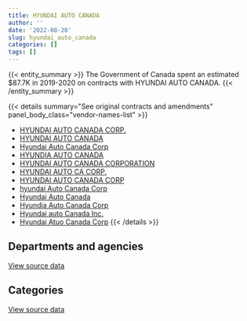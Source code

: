 ```yaml
---
title: HYUNDAI AUTO CANADA
author: ''
date: '2022-08-20'
slug: hyundai_auto_canada
categories: []
tags: []
---
```


<script src="/rmarkdown-libs/htmlwidgets/htmlwidgets.js"></script>
<link href="/rmarkdown-libs/datatables-css/datatables-crosstalk.css" rel="stylesheet" />
<script src="/rmarkdown-libs/datatables-binding/datatables.js"></script>
<script src="/rmarkdown-libs/jquery/jquery-3.6.0.min.js"></script>
<link href="/rmarkdown-libs/dt-core-bootstrap/css/dataTables.bootstrap.min.css" rel="stylesheet" />
<link href="/rmarkdown-libs/dt-core-bootstrap/css/dataTables.bootstrap.extra.css" rel="stylesheet" />
<script src="/rmarkdown-libs/dt-core-bootstrap/js/jquery.dataTables.min.js"></script>
<script src="/rmarkdown-libs/dt-core-bootstrap/js/dataTables.bootstrap.min.js"></script>
<link href="/rmarkdown-libs/crosstalk/css/crosstalk.min.css" rel="stylesheet" />
<script src="/rmarkdown-libs/crosstalk/js/crosstalk.min.js"></script>
<script src="/rmarkdown-libs/htmlwidgets/htmlwidgets.js"></script>
<link href="/rmarkdown-libs/datatables-css/datatables-crosstalk.css" rel="stylesheet" />
<script src="/rmarkdown-libs/datatables-binding/datatables.js"></script>
<script src="/rmarkdown-libs/jquery/jquery-3.6.0.min.js"></script>
<link href="/rmarkdown-libs/dt-core-bootstrap/css/dataTables.bootstrap.min.css" rel="stylesheet" />
<link href="/rmarkdown-libs/dt-core-bootstrap/css/dataTables.bootstrap.extra.css" rel="stylesheet" />
<script src="/rmarkdown-libs/dt-core-bootstrap/js/jquery.dataTables.min.js"></script>
<script src="/rmarkdown-libs/dt-core-bootstrap/js/dataTables.bootstrap.min.js"></script>
<link href="/rmarkdown-libs/crosstalk/css/crosstalk.min.css" rel="stylesheet" />
<script src="/rmarkdown-libs/crosstalk/js/crosstalk.min.js"></script>

{{< entity_summary >}}
The Government of Canada spent an estimated \$87.7K in 2019-2020 on contracts with HYUNDAI AUTO CANADA.
{{< /entity_summary >}}

{{< details summary="See original contracts and amendments" panel_body_class="vendor-names-list" >}}
- [HYUNDAI AUTO CANADA CORP.](https://search.open.canada.ca/en/ct/?sort=contract_value_f%20desc&page=1&search_text=%22HYUNDAI%20AUTO%20CANADA%20CORP.%22)
- [HYUNDAI AUTO CANADA](https://search.open.canada.ca/en/ct/?sort=contract_value_f%20desc&page=1&search_text=%22HYUNDAI%20AUTO%20CANADA%22)
- [Hyundai Auto Canada Corp](https://search.open.canada.ca/en/ct/?sort=contract_value_f%20desc&page=1&search_text=%22Hyundai%20Auto%20Canada%20Corp%22)
- [HYUNDIA AUTO CANADA](https://search.open.canada.ca/en/ct/?sort=contract_value_f%20desc&page=1&search_text=%22HYUNDIA%20AUTO%20CANADA%22)
- [HYUNDAI AUTO CANADA CORPORATION](https://search.open.canada.ca/en/ct/?sort=contract_value_f%20desc&page=1&search_text=%22HYUNDAI%20AUTO%20CANADA%20CORPORATION%22)
- [HYUNDAI AUTO CA CORP.](https://search.open.canada.ca/en/ct/?sort=contract_value_f%20desc&page=1&search_text=%22HYUNDAI%20AUTO%20CA%20CORP.%22)
- [HYUNDAI AUTO CANADA CORP](https://search.open.canada.ca/en/ct/?sort=contract_value_f%20desc&page=1&search_text=%22HYUNDAI%20AUTO%20CANADA%20CORP%22)
- [hyundai Auto Canada Corp](https://search.open.canada.ca/en/ct/?sort=contract_value_f%20desc&page=1&search_text=%22hyundai%20Auto%20Canada%20Corp%22)
- [Hyundai Auto Canada](https://search.open.canada.ca/en/ct/?sort=contract_value_f%20desc&page=1&search_text=%22Hyundai%20Auto%20Canada%22)
- [Hyundia Auto Canada Corp](https://search.open.canada.ca/en/ct/?sort=contract_value_f%20desc&page=1&search_text=%22Hyundia%20Auto%20Canada%20Corp%22)
- [Hyundai auto Canada Inc.](https://search.open.canada.ca/en/ct/?sort=contract_value_f%20desc&page=1&search_text=%22Hyundai%20auto%20Canada%20Inc.%22)
- [Hyundai Atuo Canada Corp](https://search.open.canada.ca/en/ct/?sort=contract_value_f%20desc&page=1&search_text=%22Hyundai%20Atuo%20Canada%20Corp%22)
{{< /details >}}

## Departments and agencies

<div id="htmlwidget-1" style="width:100%;height:auto;" class="datatables html-widget"></div>
<script type="application/json" data-for="htmlwidget-1">{"x":{"style":"bootstrap","filter":"none","vertical":false,"data":[["<a href=\"/departments/aandc-aadnc/\">Crown-Indigenous Relations and Northern Affairs Canada<\/a>","<a href=\"/departments/cbsa-asfc/\">Canada Border Services Agency<\/a>","<a href=\"/departments/cfia-acia/\">Canadian Food Inspection Agency<\/a>","<a href=\"/departments/csc-scc/\">Correctional Service of Canada<\/a>","<a href=\"/departments/dfo-mpo/\">Fisheries and Oceans Canada<\/a>","<a href=\"/departments/dnd-mdn/\">National Defence<\/a>","<a href=\"/departments/ec/\">Environment and Climate Change Canada<\/a>","<a href=\"/departments/esdc-edsc/\">Employment and Social Development Canada<\/a>","<a href=\"/departments/hc-sc/\">Health Canada<\/a>","<a href=\"/departments/isc-sac/\">Indigenous Services Canada<\/a>","<a href=\"/departments/pc/\">Parks Canada<\/a>","<a href=\"/departments/rcmp-grc/\">Royal Canadian Mounted Police<\/a>"],[26830.65,null,413427.24,715429.92,51505.05,null,24715.8,25132.19,79115.82,79115.82,null,1078974.2],[null,112207.88,139011.63,724818.94,null,22568.7,null,53024.56,22942.39,null,null,780756.42],[null,null,null,null,null,null,null,null,null,null,22915.84,64827.74]],"container":"<table class=\"table table-striped table-hover row-border order-column display\">\n  <thead>\n    <tr>\n      <th>Department<\/th>\n      <th>2017-2018<\/th>\n      <th>2018-2019<\/th>\n      <th>2019-2020<\/th>\n    <\/tr>\n  <\/thead>\n<\/table>","options":{"order":[[3,"desc"]],"pageLength":10,"autoWidth":true,"columnDefs":[{"targets":1,"render":"function(data, type, row, meta) {\n    return type !== 'display' ? data : DTWidget.formatCurrency(data, \"$\", 2, 3, \",\", \".\", true, null);\n  }"},{"targets":2,"render":"function(data, type, row, meta) {\n    return type !== 'display' ? data : DTWidget.formatCurrency(data, \"$\", 2, 3, \",\", \".\", true, null);\n  }"},{"targets":3,"render":"function(data, type, row, meta) {\n    return type !== 'display' ? data : DTWidget.formatCurrency(data, \"$\", 2, 3, \",\", \".\", true, null);\n  }"},{"width":"16%","targets":[1,2,3]},{"className":"dt-right","targets":[1,2,3]}],"orderClasses":false}},"evals":["options.columnDefs.0.render","options.columnDefs.1.render","options.columnDefs.2.render"],"jsHooks":[]}</script>
<p class="text-right">
<a href="https://github.com/GoC-Spending/contracts-data/tree/main/data/out/vendors/hyundai_auto_canada/summary_by_fiscal_year_by_department.csv" class="source-data-link btn btn-link">View source data</a>
</p>

## Categories

<div id="htmlwidget-2" style="width:100%;height:auto;" class="datatables html-widget"></div>
<script type="application/json" data-for="htmlwidget-2">{"x":{"style":"bootstrap","filter":"none","vertical":false,"data":[["<a href=\"/categories/11_defence/\">Defence<\/a>","<a href=\"/categories/5_transportation_and_logistics/\">Transportation and logistics<\/a>"],[null,2494246.69],[22568.7,1832761.82],[null,87743.58]],"container":"<table class=\"table table-striped table-hover row-border order-column display\">\n  <thead>\n    <tr>\n      <th>Category<\/th>\n      <th>2017-2018<\/th>\n      <th>2018-2019<\/th>\n      <th>2019-2020<\/th>\n    <\/tr>\n  <\/thead>\n<\/table>","options":{"order":[[3,"desc"]],"dom":"t","pageLength":30,"autoWidth":true,"columnDefs":[{"targets":1,"render":"function(data, type, row, meta) {\n    return type !== 'display' ? data : DTWidget.formatCurrency(data, \"$\", 2, 3, \",\", \".\", true, null);\n  }"},{"targets":2,"render":"function(data, type, row, meta) {\n    return type !== 'display' ? data : DTWidget.formatCurrency(data, \"$\", 2, 3, \",\", \".\", true, null);\n  }"},{"targets":3,"render":"function(data, type, row, meta) {\n    return type !== 'display' ? data : DTWidget.formatCurrency(data, \"$\", 2, 3, \",\", \".\", true, null);\n  }"},{"width":"16%","targets":[1,2,3]},{"className":"dt-right","targets":[1,2,3]}],"orderClasses":false,"lengthMenu":[10,25,30,50,100]}},"evals":["options.columnDefs.0.render","options.columnDefs.1.render","options.columnDefs.2.render"],"jsHooks":[]}</script>
<p class="text-right">
<a href="https://github.com/GoC-Spending/contracts-data/tree/main/data/out/vendors/hyundai_auto_canada/summary_by_fiscal_year_by_category.csv" class="source-data-link btn btn-link">View source data</a>
</p>
